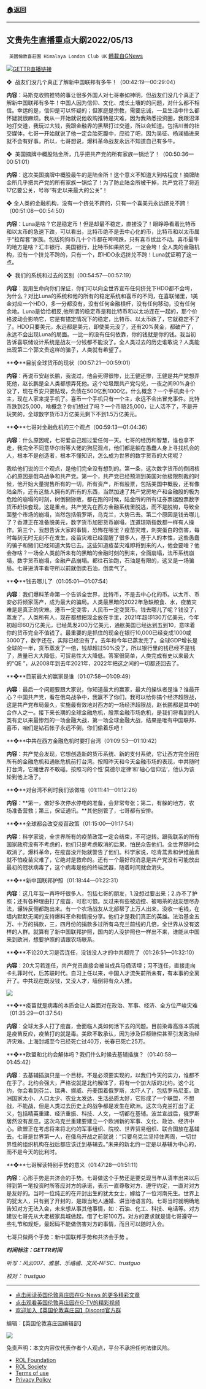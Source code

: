 ###  [:house:返回](README.md)
---


## 文贵先生直播重点大纲2022/05/13
` 英國倫敦喜莊園 Himalaya London Club UK` [轉載自GNews](https://gnews.org/zh-hans/2524119/)

![](https://assets.gnews.org/wp-content/uploads/2022/05/050401.jpg)[GETTR直播链接](https://gettr.com/streaming/p19m88r7e1f)
 
❖  战友们没几个真正了解新中国联邦有多牛！（00:42:19—00:29:04）
 
**内容**：马斯克收购推特的事让很多外国人对七哥奉如神明，但战友们没几个真正了解新中国联邦有多牛！中国人因为信仰、文化、成长土壤的的问题，对什么都不相信。幸运的是，信仰是可以怀疑的；但家庭是宗教，需要忠诚，一旦生活中什么都怀疑就很麻烦。我从一开始就说他收购推特是灾难，因为我熟悉投资圈，我跟沼泽地打交道，我玩过大钱，我跟金融界的黑帮打过交道，所以会知道。包括川普的社交媒体，七哥一开始就说了他一定会胎死腹中，应验了吧，因为吴征、杨澜插进来就不会有好事。所以，七哥想说，爆料革命战友永远不知道自己有多牛。
 
❖  美国摘牌中概股陆金所，几乎把共产党的所有家族一锅烩了！（00:50:36—00:51:01）
 
**内容**：这次美国摘牌中概股最牛的是陆金所！这个意义不知道大到啥程度！摘牌陆金所几乎把共产党的所有家族一锅烩了！为了防止陆金所被干掉，共产党花了将近17亿要公关，号称“有史以来最大的公关”！
 
❖  全人类的金融机构，没有一个挤兑不跨的，只有一个喜美元永远挤兑不跨！（00:51:08—00:54:50）
 
**内容**：Luna是啥？它是稳定币！但是却最不稳定，直接没了！眼睁睁看着比特币和以太币的急速下跌，可以看出，比特币绝不是去中心化的币，比特币和以太币属于“拉帮套”家族。包括狗狗币几十个币都在咵咵跌，只有喜币纹丝不动。喜币最牛的地方是啥？汇丰银行、美国银行，比特币如果挤兑，一定会垮！全人类的金融机构，没有一个挤兑不跨的，只有一个，即HDO永远挤兑不跨！Luna就证明了这一点。
 
❖  我们的系统和过去的区别（00:54:57—00:57:19）
 
**内容**：我用生命向你们保证，你们可以向全世界宣布任何挤兑下HDO都不会垮，为什么？对比Luna的系统和他的所有的稳定系统和喜币的不同，在喜联储里，1美金对应一个HDO，多一分都没有，没有任何金融槓杆，没有任何移动，没有任何余地。Luna是恰恰相反,他所谓的稳定币是和比特币和以太坊连在一起的，那个价格波动会影响它，它是有锚定情况下的稳定，比特币、以太币跌了，它就稳定不了了。HDO只要美元，永远都是美元，即使美元没了，还有20%黄金，都破产了，永远不会出现Luna的局面。一比一的没有任何依靠，你的钱就是你的钱。我当初告诉喜联储设计系统是战友一分钱都不能没了。全人类过去的历史谁敢说？人类能出现第二个郭文贵这样的骗子，人类就有希望了。
 
**❖**目前全球货币的现状（00:57:21—00:59:01）
 
**内容**：再说币安赵长鹏，我说过，他会死得很惨，比王健还惨，王健是共产党想弄死他，赵长鹏是全人类都想弄死他。这个垃圾跟共产党勾兑，一夜之间90%身价没了，现在币安只要贴现，负债在500亿到1000亿。什么概念？一个手机卖十个主，现在人家来提手机了。喜币一个手机只有一个主，永远不会出冒充事件。比特币跌到25,000，啥概念？你们想过了吗？一个币赔25,000，让人活不了，不是开玩笑的，全球数字货币3万亿美元剩下不到1.5万亿美元。
 
**❖**七哥对金融危机的三个观点（00:59:13—01:04:36）
 
**内容**：什么原因呢，七哥爱自己超过爱任何一天。七哥的经历和智慧，谁也拿不走，我完全不同意华尔街等大佬的狗屁观点，他们都是躺在愚蠢人身上寻找机会的人，根本不是创造者，根本不懂知识，怎么成为世界的数字货币的大佬呢？
 
我给他们说的三个观点，是他们完全没有想到的。第一条，这次数字货币的倒闭核心的原因是俄乌战争和共产党。第一个，共产党已经预测到美国对他极限制裁的时候，他开始大量抛售所有的一切，所有资产，所有股票，包括美国中概股，还有像陆金所，还有这些人拥有的所有的东西，当然加速了共产党房地产和金融股的极为危险的崩塌的时刻，树倒猢狲散，都在跑的时候，陆金所的所有证券票据股票数字货币赶快套现，这是重点。共产党先在西方金融系统里脱逃，而不是脱钩，导致全面整个市场的崩塌，当然包括俄罗斯，乌克兰，大势已去。第二个原因是钱去哪儿了？香港正在准备脱美元，数字货币加密货币崩塌，连道琼斯指数都一样有人操作。第三个，我想告诉大家的事情，恐怖在哪里？疫苗灾难，刺突蛋白的伤害，每时每刻无时无刻不在发生，疫苗灾难已经震醒了很多人，基于人的本性，这些愚蠢的骗子和猪们已经知道大势已去。这些知道疫苗灾难即将到来的人，他会要啥？他会存啥？一场全人类前所未有的黑暗的金融时刻的到来，全面崩塌，法币系统崩塌，数字货币崩塌，金融产品崩塌。都往石油跑，石油是有限的，这又是一场骗局。七哥进清丰看守所以前就倒卖石油，倒卖气了。
 
**❖**钱去哪儿了（01:05:01—01:07:54）
 
**内容**：我们爆料革命第一个告诉全世界，比特币，不是去中心化的币。以太币、币安必将倾家荡产，成为最大的骗局。人类最黑暗的2022年急缺粮食、水，疫苗灾难是是真正的灾难。港币一定变零，人民币一定变冥币。钱去哪儿了呢？钱没了，蒸发了。人类所有人，现在都想把现金放在手里，2021年超印130万亿美元，今年初超印60万亿美元，已经蒸发200万亿美元，通胀美国已经达到五到10，意味着你的货币完全不值钱了。最重要的是抓住的现金在银行10,000已经变成1000或3000了，数字还在，实际已经没有了。去年和今年已蒸发完了。全球GDP增长是全球的一半，货币蒸发了一倍，钱却超过50%没了，所以银行里的钱已经不是钱了，质量已大大降低，可贸易性大大降低。答案很简单，人类完成有史以来最大的“QE ”，从2008年到去年2021年，2022年把这之间的一切都还回去了。
 
**❖**目前最大的赢家是谁（01:07:58—01:09:49）
 
**内容**：最后一个问题要跟大家说，你知道最大的赢家，最大的操纵者是谁？谁最开心？中国共产党，看在俄乌战争中，我赢不了你们，我可以给你搞个经济超限战，这是共产党布局最久，实施最有效地对西方的一场经济超限战，赵长鹏都是其中的合作人之一。接下来长期的全球金融危机，股票金融市场危机，是我们将看到的人类有史以来最惨烈的一场金融大战，第一场全球金融大战，结果是唯有中国联邦、喜币，咱们是钻石帐子永远不倒，你们偷着乐吧！
 
**❖**中共在西方金融危机时要打台湾（01:09:53—01:10:42）
 
**内容**：共产党会发现，它想创造新的货币系统、新的支付系统，它让西方完全困在所有的金融危机和通胀危机前打台湾。按照昨天和今天金融市场的表现，中共随时打台湾，它赌世界不敢碰。按照习的个性‘莫德尔定律’和‘轴心信仰法’，他认为该轮到他上场了。
 
**❖**对台湾不利时我们该做啥（01:11:41—01:12:26）
 
**内容**：**第一，做好多次停水停电的准备，会非常夸张；第二，有躲的地方，农场准备营救；第三，保证通讯。**其他别管了，七哥都有安排。
 
**❖**全球都会改变疫苗政策（01:15:00—01:17:54）
 
**内容**：科学家说，全世界所有的疫苗政策一定会结束，不可逆转。跟我联系的所有国家政府没有不考虑的，他们只是考虑取消的后果，怕民众告他们。全世界随时会取消了。爆料革命，在疫苗没开始就警告了他们。科学家说，吃青蒿素和伊维菌素就不怕疫苗灾难了，它绝对是救命的。还有一个最好的消息是共产党没有可能放出最初的冠状病毒了，这个病毒是他的终端武器，随着时间就会消失。
 
**❖**新中国联邦护照（01:18:44—01:22:31）
 
**内容**：这几年我一再呼吁很多人，包括七哥的朋友，1.没想过要出来；2.办不了护照；还有各种理由打了疫苗，可悲可恨。反过来有些被边控、被喝茶的战友想尽办法，辗转反侧都跑出来。有一个农场战友从北部帮了上万人出来，没收一毛钱，在墙内默默无闻的支持爆料革命和情报分享。他们才是我们真正的英雄。法治基金五万、十万的捐款，三，四月份的捐款多过所有乌克兰前线的几倍，全世界从没有这样的人群。就算有了新中国联邦护照，国内的人没护照也一样出不来，谁能从中国来到欧洲，想要护照的请跟农场联系。
 
**❖**不论20大习是否连任，没钱没人才的中共都完了（01:26:51—01:32:10）
 
**内容**：20大习若连任，共产党员直接会被当成兵马俑活埋；习不连任，直接走向卡扎菲时代，后苏联时代。自习上任以来，中国人才流失前所未有，有本事的全离开了。中共现在既没钱，又没人才，墙倒将有众人推。
 
![](https://assets.gnews.org/wp-content/uploads/2022/05/050402.png)
 
**❖**疫苗就是病毒的本质会让人类面对在政治、军事、经济、全方位严峻灾难（01:35:29—01:37:54）
 
**内容**：全球太多人打了疫苗，会面临人类如何活下去的问题。目前染毒高涨本质就是疫苗反应，疫苗打的就是毒。美欧不敢承认，因为涉及巨额赔偿甚至引发政治经济灾难。上海封城至今已经死亡过40万，长春已死亡25万。
 
**❖**欧盟和北约会解体吗？我们什么时候去基辅插旗？（01:40:58—01:45:42）
 
**内容**：去基辅插旗只是一个目标，不是必须要实现的，以我们今天的实力，谁都不在乎了。北约会强大，严格说就是北约解体了，将有一个加大版的北约。这个北约，你会看到芬兰、瑞典、挪威、丹麦围着俄罗斯，太吓人了，包括罗马尼亚。欧洲国家太小、人口太少、农业太发达、生活品质太好，它形成了一个联盟，不想战，不能战，但是人类过去历史上的战争都是发生在欧洲。这次乌克兰打出了正义，包括精英重建、经济重振、科技、人文，一切都在基辅。波兰宣战后，俄罗斯居然没有反应。这次乌克兰重建要建立一个欧洲新的军事、文化、政治、经济中心。欧盟正在考虑将来将北约的军事组织、院校、世界贸易组织、联合国放在基辅去。七哥是世界第一人，在俄乌开战之前就说：“只要乌克兰坚持住两周，一切世界性的组织机构在战后都应该迁到基辅去。”未来的新北约一定是以基辅为中心的，而不是今天的比利时。
 
**❖**七哥解读特别手势的意义（01:47:28—01:51:11）
 
**内容**：心形手势是共济会的手势。七哥做这个手势还是要兑现当年从清丰出来以后得到第一笔投资时所答应对方的承诺，表示一直尊敬对方、遵守约定，一直对对方是友好的。当时一位纯正的在开封出生的犹太女士，嫁给了一位河南先生。世界上的犹太人，只有到了开封的，是跟当地人通婚、讲当地语言的。七哥当时就明确地告知对方无法入会，未来想从事其他事情，如：石油、化工、科技、电话等。对方建议七哥先从大老板家具城做起，借了七哥100万。对方的要求就是请七哥遵守一些礼节和规矩，最起码不能做伤害对方的事情，而且可以随时入会。
 
七哥只做两个手势：新中国联邦手势和共济会手势 。

***时间标注：GETTR时间***
 
*听写：风云007、雅慧、乐禧禧、文风-NFSC、trustguo*
 
*校对： trustguo*
 
* * *
 
- [点击阅读英国伦敦喜庄园在G-News 的更多精彩文章](https://gnews.org/zh-hans/author/himalaya_hawk/)
- [点击观看英国伦敦喜庄园在G-TV的精彩视频](https://gtv.org/web/#/UserInfo/5ee680a45bd6f123dd104807)
- [欢迎加入【英国伦敦喜庄园】Discord官方群](https://discord.gg/VsNaHaMUsy)

编辑：【英国伦敦喜庄园编辑部】
 
![](https://assets.gnews.org/wp-content/uploads/2022/04/HHS_QRCode_up_220405.jpg)

免责声明：本文内容仅代表作者个人观点，平台不承担任何法律风险。
  
- [ROL Foundation](https://rolfoundation.org/)
- [ROL Society](https://rolsociety.org/)
- [Terms of use](https://gnews.org/terms-of-use-3/)
- [Privacy Policy](https://gnews.org/privacy-policy/)
